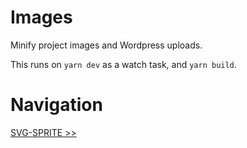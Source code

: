 # Images

Minify project images and Wordpress uploads.

This runs on `yarn dev` as a watch task, and `yarn build`.

# Navigation

[SVG-SPRITE >>](svg-sprite.md)
